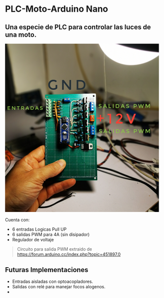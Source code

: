 # **PLC-Moto-Arduino Nano**
## Una especie de **PLC** para controlar las luces de una moto.

![alt text](https://github.com/Fzf-z/Central-Moto/blob/master/Documentos/IMG_20200412_204718-01.jpeg "PLC")

Cuenta con:
- 6 entradas Logicas Pull UP
- 6 salidas PWM para 4A (sin disipador)
- Regulador de voltaje

>Circuito para salida PWM extraido de https://forum.arduino.cc/index.php?topic=451897.0
>
>

## Futuras Implementaciones

- Entradas aisladas con optoacopladores.
- Salidas con relé para manejar focos alogenos.
- 
